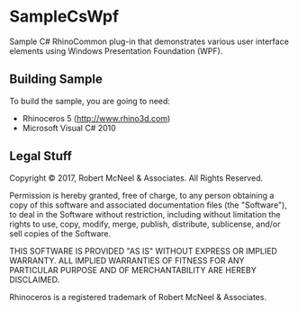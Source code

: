
SampleCsWpf
================

Sample C# RhinoCommon plug-in that demonstrates various user interface elements using Windows Presentation Foundation (WPF).


Building Sample
--------------------
To build the sample, you are going to need:

* Rhinoceros 5 (http://www.rhino3d.com)
* Microsoft Visual C# 2010



Legal Stuff
-----------
Copyright © 2017, Robert McNeel & Associates. All Rights Reserved.

Permission is hereby granted, free of charge, to any person obtaining a copy of
this software and associated documentation files (the "Software"), to deal in
the Software without restriction, including without limitation the rights to use,
copy, modify, merge, publish, distribute, sublicense, and/or sell copies of the
Software.

THIS SOFTWARE IS PROVIDED "AS IS" WITHOUT EXPRESS OR IMPLIED WARRANTY. ALL IMPLIED
WARRANTIES OF FITNESS FOR ANY PARTICULAR PURPOSE AND OF MERCHANTABILITY ARE HEREBY
DISCLAIMED.

Rhinoceros is a registered trademark of Robert McNeel & Associates.
